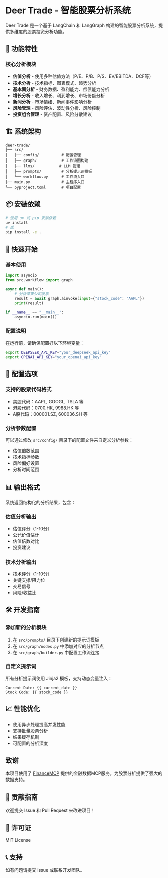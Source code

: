 # Deer Trade - 智能股票分析系统

Deer Trade 是一个基于 LangChain 和 LangGraph 构建的智能股票分析系统，提供多维度的股票投资分析功能。

## 🚀 功能特性

### 核心分析模块
- **估值分析** - 使用多种估值方法（P/E、P/B、P/S、EV/EBITDA、DCF等）
- **技术分析** - 技术指标、图表模式、趋势分析
- **基本面分析** - 财务数据、盈利能力、偿债能力分析
- **增长分析** - 收入增长、利润增长、市场份额分析
- **新闻分析** - 市场情绪、新闻事件影响分析
- **风险管理** - 风险评估、波动性分析、风险控制
- **投资组合管理** - 资产配置、风险分散建议

## 🏗️ 系统架构

```
deer-trade/
├── src/
│   ├── config/          # 配置管理
│   ├── graph/           # 工作流图构建
│   ├── llms/           # LLM 管理
│   ├── prompts/         # 分析提示词模板
│   └── workflow.py      # 工作流入口
├── main.py              # 主程序入口
└── pyproject.toml       # 项目配置
```

## 📦 安装依赖

```bash
# 使用 uv 或 pip 安装依赖
uv install
# 或
pip install -e .
```

## 🎯 快速开始

### 基本使用

```python
import asyncio
from src.workflow import graph

async def main():
    # 分析苹果公司股票
    result = await graph.ainvoke(input={"stock_code": "AAPL"})
    print(result)

if __name__ == "__main__":
    asyncio.run(main())
```

### 配置说明

在运行前，请确保配置好以下环境变量：

```bash
export DEEPSEEK_API_KEY="your_deepseek_api_key"
export OPENAI_API_KEY="your_openai_api_key"
```

## 🔧 配置选项

### 支持的股票代码格式
- 美股代码：AAPL, GOOGL, TSLA 等
- 港股代码：0700.HK, 9988.HK 等
- A股代码：000001.SZ, 600036.SH 等

### 分析参数配置

可以通过修改 `src/config/` 目录下的配置文件来自定义分析参数：
- 估值倍数范围
- 技术指标参数
- 风险偏好设置
- 分析时间范围

## 📊 输出格式

系统返回结构化的分析结果，包含：

### 估值分析输出
- 估值评分（1-10分）
- 公允价值估计
- 估值倍数对比
- 投资建议

### 技术分析输出
- 技术评分（1-10分）
- 关键支撑/阻力位
- 交易信号
- 风险/收益比

## 🛠️ 开发指南

### 添加新的分析模块

1. 在 `src/prompts/` 目录下创建新的提示词模板
2. 在 `src/graph/nodes.py` 中添加对应的分析节点
3. 在 `src/graph/builder.py` 中配置工作流连接

### 自定义提示词

所有分析提示词使用 Jinja2 模板，支持动态变量注入：

```jinja2
Current Date: {{ current_date }}
Stock Code: {{ stock_code }}
```

## 📈 性能优化

- 使用异步处理提高并发性能
- 支持批量股票分析
- 结果缓存机制
- 可配置的分析深度

## 致谢

本项目使用了 [FinanceMCP](https://github.com/guangxiangdebizi/FinanceMCP) 提供的金融数据MCP服务，为股票分析提供了强大的数据支持。

## 🤝 贡献指南

欢迎提交 Issue 和 Pull Request 来改进项目！

## 📄 许可证

MIT License

## 📞 支持

如有问题请提交 Issue 或联系开发团队。